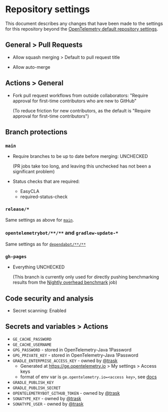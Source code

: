 # Repository settings

This document describes any changes that have been made to the
settings for this repository beyond the [OpenTelemetry default repository
settings](https://github.com/open-telemetry/community/blob/main/docs/how-to-configure-new-repository.md#repository-settings).

## General > Pull Requests

* Allow squash merging > Default to pull request title

* Allow auto-merge

## Actions > General

* Fork pull request workflows from outside collaborators:
  "Require approval for first-time contributors who are new to GitHub"

  (To reduce friction for new contributors,
  as the default is "Require approval for first-time contributors")

## Branch protections

### `main`

* Require branches to be up to date before merging: UNCHECKED

  (PR jobs take too long, and leaving this unchecked has not been a significant problem)

* Status checks that are required:

  * EasyCLA
  * required-status-check

### `release/*`

Same settings as above for [`main`](#main).

### `opentelemetrybot/**/**` and `gradlew-update-*`

Same settings as
for [`dependabot/**/**`](https://github.com/open-telemetry/community/blob/main/docs/how-to-configure-new-repository.md#branch-protection-rule-dependabot)

### `gh-pages`

* Everything UNCHECKED

  (This branch is currently only used for directly pushing benchmarking results from the
  [Nightly overhead benchmark](https://github.com/open-telemetry/opentelemetry-java-instrumentation/actions/workflows/nightly-benchmark-overhead.yml)
  job)

## Code security and analysis

* Secret scanning: Enabled

## Secrets and variables > Actions

* `GE_CACHE_PASSWORD`
* `GE_CACHE_USERNAME`
* `GPG_PASSWORD` - stored in OpenTelemetry-Java 1Password
* `GPG_PRIVATE_KEY` - stored in OpenTelemetry-Java 1Password
* `GRADLE_ENTERPRISE_ACCESS_KEY` - owned by [@trask](https://github.com/trask)
  * Generated at https://ge.opentelemetry.io > My settings > Access keys
  * format of env var is `ge.opentelemetry.io=<access key>`,
    see [docs](https://docs.gradle.com/enterprise/gradle-plugin/#via_environment_variable)
* `GRADLE_PUBLISH_KEY`
* `GRADLE_PUBLISH_SECRET`
* `OPENTELEMETRYBOT_GITHUB_TOKEN` - owned by [@trask](https://github.com/trask)
* `SONATYPE_KEY` - owned by [@trask](https://github.com/trask)
* `SONATYPE_USER` - owned by [@trask](https://github.com/trask)
